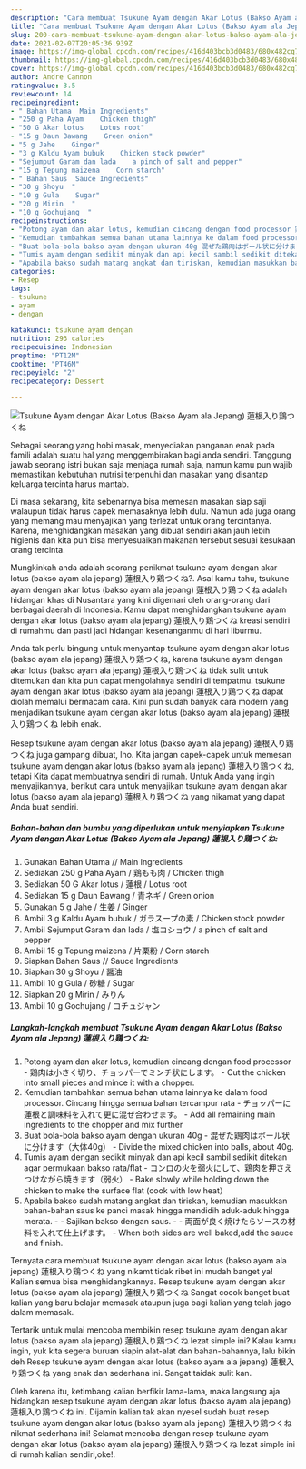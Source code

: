 ```yaml
---
description: "Cara membuat Tsukune Ayam dengan Akar Lotus (Bakso Ayam ala Jepang) 蓮根入り鶏つくね yang lezat dan Mudah Dibuat"
title: "Cara membuat Tsukune Ayam dengan Akar Lotus (Bakso Ayam ala Jepang) 蓮根入り鶏つくね yang lezat dan Mudah Dibuat"
slug: 200-cara-membuat-tsukune-ayam-dengan-akar-lotus-bakso-ayam-ala-jepang-yang-lezat-dan-mudah-dibuat
date: 2021-02-07T20:05:36.939Z
image: https://img-global.cpcdn.com/recipes/416d403bcb3d0483/680x482cq70/tsukune-ayam-dengan-akar-lotus-bakso-ayam-ala-jepang-蓮根入り鶏つくね-foto-resep-utama.jpg
thumbnail: https://img-global.cpcdn.com/recipes/416d403bcb3d0483/680x482cq70/tsukune-ayam-dengan-akar-lotus-bakso-ayam-ala-jepang-蓮根入り鶏つくね-foto-resep-utama.jpg
cover: https://img-global.cpcdn.com/recipes/416d403bcb3d0483/680x482cq70/tsukune-ayam-dengan-akar-lotus-bakso-ayam-ala-jepang-蓮根入り鶏つくね-foto-resep-utama.jpg
author: Andre Cannon
ratingvalue: 3.5
reviewcount: 14
recipeingredient:
- " Bahan Utama  Main Ingredients"
- "250 g Paha Ayam    Chicken thigh"
- "50 G Akar lotus    Lotus root"
- "15 g Daun Bawang    Green onion"
- "5 g Jahe    Ginger"
- "3 g Kaldu Ayam bubuk    Chicken stock powder"
- "Sejumput Garam dan lada    a pinch of salt and pepper"
- "15 g Tepung maizena    Corn starch"
- " Bahan Saus  Sauce Ingredients"
- "30 g Shoyu  "
- "10 g Gula    Sugar"
- "20 g Mirin  "
- "10 g Gochujang  "
recipeinstructions:
- "Potong ayam dan akar lotus, kemudian cincang dengan food processor 鶏肉は小さく切り、チョッパーでミンチ状にします。 Cut the chicken into small pieces and mince it with a chopper."
- "Kemudian tambahkan semua bahan utama lainnya ke dalam food processor. Cincang hingga semua bahan tercampur rata チョッパーに蓮根と調味料を入れて更に混ぜ合わせます。 Add all remaining main ingredients to the chopper and mix further"
- "Buat bola-bola bakso ayam dengan ukuran 40g 混ぜた鶏肉はボール状に分けます（大体40g） Divide the mixed chicken into balls, about 40g."
- "Tumis ayam dengan sedikit minyak dan api kecil sambil sedikit ditekan agar permukaan bakso rata/flat コンロの火を弱火にして、鶏肉を押さえつけながら焼きます（弱火） Bake slowly while holding down the chicken to make the surface flat (cook with low heat）"
- "Apabila bakso sudah matang angkat dan tiriskan, kemudian masukkan bahan-bahan saus ke panci masak hingga mendidih aduk-aduk hingga merata.  Sajikan bakso dengan saus.  両面が良く焼けたらソースの材料を入れて仕上げます。 When both sides are well baked,add the sauce and finish."
categories:
- Resep
tags:
- tsukune
- ayam
- dengan

katakunci: tsukune ayam dengan 
nutrition: 293 calories
recipecuisine: Indonesian
preptime: "PT12M"
cooktime: "PT46M"
recipeyield: "2"
recipecategory: Dessert

---
```



![Tsukune Ayam dengan Akar Lotus (Bakso Ayam ala Jepang) 蓮根入り鶏つくね](https://img-global.cpcdn.com/recipes/416d403bcb3d0483/680x482cq70/tsukune-ayam-dengan-akar-lotus-bakso-ayam-ala-jepang-蓮根入り鶏つくね-foto-resep-utama.jpg)

Sebagai seorang yang hobi masak, menyediakan panganan enak pada famili adalah suatu hal yang menggembirakan bagi anda sendiri. Tanggung jawab seorang istri bukan saja menjaga rumah saja, namun kamu pun wajib memastikan kebutuhan nutrisi terpenuhi dan masakan yang disantap keluarga tercinta harus mantab.

Di masa  sekarang, kita sebenarnya bisa memesan masakan siap saji walaupun tidak harus capek memasaknya lebih dulu. Namun ada juga orang yang memang mau menyajikan yang terlezat untuk orang tercintanya. Karena, menghidangkan masakan yang dibuat sendiri akan jauh lebih higienis dan kita pun bisa menyesuaikan makanan tersebut sesuai kesukaan orang tercinta. 



Mungkinkah anda adalah seorang penikmat tsukune ayam dengan akar lotus (bakso ayam ala jepang) 蓮根入り鶏つくね?. Asal kamu tahu, tsukune ayam dengan akar lotus (bakso ayam ala jepang) 蓮根入り鶏つくね adalah hidangan khas di Nusantara yang kini digemari oleh orang-orang dari berbagai daerah di Indonesia. Kamu dapat menghidangkan tsukune ayam dengan akar lotus (bakso ayam ala jepang) 蓮根入り鶏つくね kreasi sendiri di rumahmu dan pasti jadi hidangan kesenanganmu di hari liburmu.

Anda tak perlu bingung untuk menyantap tsukune ayam dengan akar lotus (bakso ayam ala jepang) 蓮根入り鶏つくね, karena tsukune ayam dengan akar lotus (bakso ayam ala jepang) 蓮根入り鶏つくね tidak sulit untuk ditemukan dan kita pun dapat mengolahnya sendiri di tempatmu. tsukune ayam dengan akar lotus (bakso ayam ala jepang) 蓮根入り鶏つくね dapat diolah memalui bermacam cara. Kini pun sudah banyak cara modern yang menjadikan tsukune ayam dengan akar lotus (bakso ayam ala jepang) 蓮根入り鶏つくね lebih enak.

Resep tsukune ayam dengan akar lotus (bakso ayam ala jepang) 蓮根入り鶏つくね juga gampang dibuat, lho. Kita jangan capek-capek untuk memesan tsukune ayam dengan akar lotus (bakso ayam ala jepang) 蓮根入り鶏つくね, tetapi Kita dapat membuatnya sendiri di rumah. Untuk Anda yang ingin menyajikannya, berikut cara untuk menyajikan tsukune ayam dengan akar lotus (bakso ayam ala jepang) 蓮根入り鶏つくね yang nikamat yang dapat Anda buat sendiri.

<!--inarticleads1-->

##### Bahan-bahan dan bumbu yang diperlukan untuk menyiapkan Tsukune Ayam dengan Akar Lotus (Bakso Ayam ala Jepang) 蓮根入り鶏つくね:

1. Gunakan  Bahan Utama // Main Ingredients
1. Sediakan 250 g Paha Ayam / 鶏もも肉 / Chicken thigh
1. Sediakan 50 G Akar lotus / 蓮根 / Lotus root
1. Sediakan 15 g Daun Bawang / 青ネギ / Green onion
1. Gunakan 5 g Jahe / 生姜 / Ginger
1. Ambil 3 g Kaldu Ayam bubuk / ガラスープの素 / Chicken stock powder
1. Ambil Sejumput Garam dan lada / 塩コショウ / a pinch of salt and pepper
1. Ambil 15 g Tepung maizena / 片栗粉 / Corn starch
1. Siapkan  Bahan Saus // Sauce Ingredients
1. Siapkan 30 g Shoyu / 醤油
1. Ambil 10 g Gula / 砂糖 / Sugar
1. Siapkan 20 g Mirin / みりん
1. Ambil 10 g Gochujang / コチュジャン




<!--inarticleads2-->

##### Langkah-langkah membuat Tsukune Ayam dengan Akar Lotus (Bakso Ayam ala Jepang) 蓮根入り鶏つくね:

1. Potong ayam dan akar lotus, kemudian cincang dengan food processor - 鶏肉は小さく切り、チョッパーでミンチ状にします。 - Cut the chicken into small pieces and mince it with a chopper.
1. Kemudian tambahkan semua bahan utama lainnya ke dalam food processor. Cincang hingga semua bahan tercampur rata - チョッパーに蓮根と調味料を入れて更に混ぜ合わせます。 - Add all remaining main ingredients to the chopper and mix further
1. Buat bola-bola bakso ayam dengan ukuran 40g - 混ぜた鶏肉はボール状に分けます（大体40g） - Divide the mixed chicken into balls, about 40g.
1. Tumis ayam dengan sedikit minyak dan api kecil sambil sedikit ditekan agar permukaan bakso rata/flat - コンロの火を弱火にして、鶏肉を押さえつけながら焼きます（弱火） - Bake slowly while holding down the chicken to make the surface flat (cook with low heat）
1. Apabila bakso sudah matang angkat dan tiriskan, kemudian masukkan bahan-bahan saus ke panci masak hingga mendidih aduk-aduk hingga merata. -  - Sajikan bakso dengan saus. -  - 両面が良く焼けたらソースの材料を入れて仕上げます。 - When both sides are well baked,add the sauce and finish.




Ternyata cara membuat tsukune ayam dengan akar lotus (bakso ayam ala jepang) 蓮根入り鶏つくね yang nikamt tidak ribet ini mudah banget ya! Kalian semua bisa menghidangkannya. Resep tsukune ayam dengan akar lotus (bakso ayam ala jepang) 蓮根入り鶏つくね Sangat cocok banget buat kalian yang baru belajar memasak ataupun juga bagi kalian yang telah jago dalam memasak.

Tertarik untuk mulai mencoba membikin resep tsukune ayam dengan akar lotus (bakso ayam ala jepang) 蓮根入り鶏つくね lezat simple ini? Kalau kamu ingin, yuk kita segera buruan siapin alat-alat dan bahan-bahannya, lalu bikin deh Resep tsukune ayam dengan akar lotus (bakso ayam ala jepang) 蓮根入り鶏つくね yang enak dan sederhana ini. Sangat taidak sulit kan. 

Oleh karena itu, ketimbang kalian berfikir lama-lama, maka langsung aja hidangkan resep tsukune ayam dengan akar lotus (bakso ayam ala jepang) 蓮根入り鶏つくね ini. Dijamin kalian tak akan nyesel sudah buat resep tsukune ayam dengan akar lotus (bakso ayam ala jepang) 蓮根入り鶏つくね nikmat sederhana ini! Selamat mencoba dengan resep tsukune ayam dengan akar lotus (bakso ayam ala jepang) 蓮根入り鶏つくね lezat simple ini di rumah kalian sendiri,oke!.

